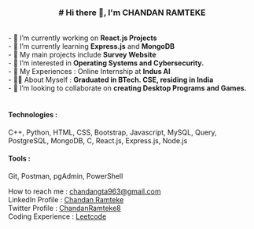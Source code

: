 <center><strong><h3># Hi there 👋, I'm CHANDAN RAMTEKE</h3></strong></center>
<br>
- 🔭 I’m currently working on <strong>React.js Projects</strong><br>
- 🌱 I’m currently learning <strong>Express.js</strong> and <strong>MongoDB</strong><br>
- 🎑 My main projects include <strong>Survey Website</strong><br>
- 🎨 I’m interested in <strong>Operating Systems and Cybersecurity.</strong><br>
- 🥇 My Experiences : Online Internship at <strong>Indus AI</strong><br>
- 👨‍🎓 About Myself : <strong>Graduated in BTech. CSE, residing in India</strong><br>
- 👯 I’m looking to collaborate on <strong> creating Desktop Programs and Games.</strong><br>
<br>
<h4>Technologies : </h4>
<p>C++, Python, HTML, CSS, Bootstrap, Javascript, MySQL,
Query, PostgreSQL, MongoDB, C, React.js, Express.js, Node.js</p>
<h4>Tools : </h4>
<p>Git, Postman, pgAdmin, PowerShell</p>
How to reach me : <a href="https://mail.google.com/mail/u/0/#inbox">chandangta963@gmail.com</a><br>
LinkedIn Profile : <a href="https://www.linkedin.com/in/chandan-ramteke-29a9a7247/">Chandan Ramteke</a><br>
Twitter Profile : <a href="https://x.com/ChandanRamteke8">ChandanRamteke8</a><br>
Coding Experience : <a href="https://leetcode.com/u/chandan_ramteke/">Leetcode</a><br>
<!--
**chandan200209/chandan200209** is a ✨ _special_ ✨ repository because its `README.md` (this file) appears on your GitHub profile.

Here are some ideas to get you started:

- 🔭 I’m currently working on ...
- 🌱 I’m currently learning ...
- 👯 I’m looking to collaborate on ...
- 🤔 I’m looking for help with ...
- 💬 Ask me about ...
- 📫 How to reach me: ...
- 😄 Pronouns: ...
- ⚡ Fun fact: ...
